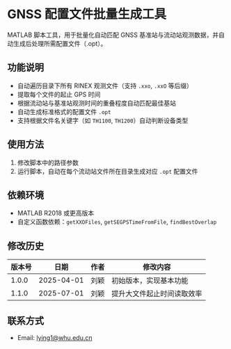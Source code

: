 # GNSS 配置文件批量生成工具

MATLAB 脚本工具，用于批量化自动匹配 GNSS 基准站与流动站观测数据，并自动生成后处理所需配置文件（.opt）。

## 功能说明

- 自动遍历目录下所有 RINEX 观测文件（支持 `.xxo`, `.xxO` 等后缀）
- 提取每个文件的起止 GPS 时间
- 根据流动站与基准站观测时间的重叠程度自动匹配最佳基站
- 自动生成标准格式的配置文件 `.opt`
- 支持根据文件名关键字（如 `TH1100`, `TH1200`）自动判断设备类型

## 使用方法

1. 修改脚本中的路径参数
2. 运行脚本，自动在每个流动站文件所在目录生成对应 `.opt` 配置文件

## 依赖环境

- MATLAB R2018 或更高版本
- 自定义函数依赖：`getXXOFiles`, `getSEGPSTimeFromFile`, `findBestOverlap`

## 修改历史

| 版本号 | 日期       | 作者 | 修改内容                     |
|--------|------------|------|------------------------------|
| 1.0.0  | 2025-04-01 | 刘颖 | 初始版本，实现基本功能 |
| 1.1.0  | 2025-07-01 | 刘颖 | 提升大文件起止时间读取效率 |

## 联系方式

- Email: lying1@whu.edu.cn

